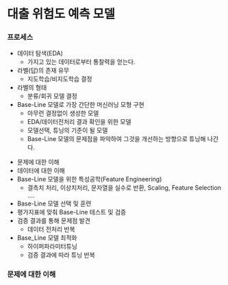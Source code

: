 # 대출 위험도 예측 모델
### 프로세스
* 데이터 탐색(EDA)
    - 가지고 있는 데이터로부터 통찰력을 얻는다.
* 라벨(답)의 존재 유무
    - 지도학습/비지도학습 결정
* 라벨의 형태
    - 분류/회귀 모델 결정
* Base-Line 모델로 가장 간단한 머신러닝 모형 구현
    - 아무런 결정없이 생성한 모델
    - EDA/데이터전처리 결과 확인을 위한 모델
    - 모델선택, 튜닝의 기준이 될 모델
    - Base-Line 모델의 문제점을 파악하여 그것을 개선하는 방향으로 튜닝해 나간다.
- 문제에 대한 이해
- 데이터에 대한 이해
- Base-Line 모델을 위한 특성공학(Feature Engineering)
    - 결측치 처리, 이상치처리, 문자열을 실수로 반환, Scaling, Feature Selection ....
 - Base-Line 모델 선택 및 훈련
 - 평가지표에 맞춰 Base-Line 테스트 및 검증
 - 검증 결과를 통해 문제점 발견
    - 데이터 전처리 반복
- Base_Line 모델 최적화
    - 하이퍼파라미터튜닝
    - 검증 결과에 따라 튜닝 반복

### 문제에 대한 이해
